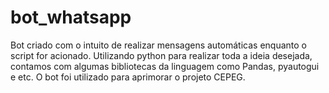 # bot_whatsapp
Bot criado com o intuito de realizar mensagens automáticas enquanto o script for acionado. 
Utilizando python para realizar toda a ideia desejada, contamos com algumas bibliotecas da linguagem como Pandas, pyautogui e etc.
O bot foi utilizado para aprimorar o projeto CEPEG.

